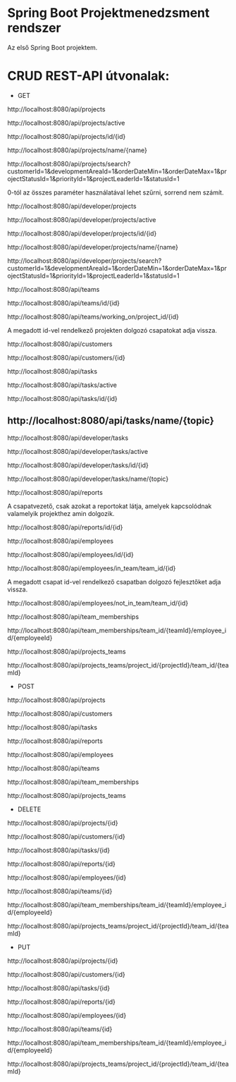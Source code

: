 # Spring Boot Projektmenedzsment rendszer
Az első Spring Boot projektem.

# CRUD REST-API útvonalak:

- GET

http://localhost:8080/api/projects

http://localhost:8080/api/projects/active

http://localhost:8080/api/projects/id/{id}

http://localhost:8080/api/projects/name/{name}

http://localhost:8080/api/projects/search?customerId=1&developmentAreaId=1&orderDateMin=1&orderDateMax=1&projectStatusId=1&priorityId=1&projectLeaderId=1&statusId=1

0-tól az összes paraméter használatával lehet szűrni, sorrend nem számít.

http://localhost:8080/api/developer/projects

http://localhost:8080/api/developer/projects/active

http://localhost:8080/api/developer/projects/id/{id}

http://localhost:8080/api/developer/projects/name/{name}

http://localhost:8080/api/developer/projects/search?customerId=1&developmentAreaId=1&orderDateMin=1&orderDateMax=1&projectStatusId=1&priorityId=1&projectLeaderId=1&statusId=1

http://localhost:8080/api/teams

http://localhost:8080/api/teams/id/{id}

http://localhost:8080/api/teams/working_on/project_id/{id}

A megadott id-vel rendelkező projekten dolgozó csapatokat adja vissza.

http://localhost:8080/api/customers

http://localhost:8080/api/customers/{id}

http://localhost:8080/api/tasks

http://localhost:8080/api/tasks/active

http://localhost:8080/api/tasks/id/{id}

http://localhost:8080/api/tasks/name/{topic}
-------------------------------------------------
http://localhost:8080/api/developer/tasks

http://localhost:8080/api/developer/tasks/active

http://localhost:8080/api/developer/tasks/id/{id}

http://localhost:8080/api/developer/tasks/name/{topic}

http://localhost:8080/api/reports

A csapatvezető, csak azokat a reportokat látja, amelyek kapcsolódnak valamelyik projekthez amin dolgozik.

http://localhost:8080/api/reports/id/{id}

http://localhost:8080/api/employees

http://localhost:8080/api/employees/id/{id}

http://localhost:8080/api/employees/in_team/team_id/{id}

A megadott csapat id-vel rendelkező csapatban dolgozó fejlesztőket adja vissza.

http://localhost:8080/api/employees/not_in_team/team_id/{id}

http://localhost:8080/api/team_memberships

http://localhost:8080/api/team_memberships/team_id/{teamId}/employee_id/{employeeId}

http://localhost:8080/api/projects_teams

http://localhost:8080/api/projects_teams/project_id/{projectId}/team_id/{teamId}

- POST

http://localhost:8080/api/projects

http://localhost:8080/api/customers

http://localhost:8080/api/tasks

http://localhost:8080/api/reports

http://localhost:8080/api/employees

http://localhost:8080/api/teams

http://localhost:8080/api/team_memberships

http://localhost:8080/api/projects_teams

- DELETE

http://localhost:8080/api/projects/{id}

http://localhost:8080/api/customers/{id}

http://localhost:8080/api/tasks/{id}

http://localhost:8080/api/reports/{id}

http://localhost:8080/api/employees/{id}

http://localhost:8080/api/teams/{id}

http://localhost:8080/api/team_memberships/team_id/{teamId}/employee_id/{employeeId}

http://localhost:8080/api/projects_teams/project_id/{projectId}/team_id/{teamId}

- PUT

http://localhost:8080/api/projects/{id}

http://localhost:8080/api/customers/{id}

http://localhost:8080/api/tasks/{id}

http://localhost:8080/api/reports/{id}

http://localhost:8080/api/employees/{id}

http://localhost:8080/api/teams/{id}

http://localhost:8080/api/team_memberships/team_id/{teamId}/employee_id/{employeeId}

http://localhost:8080/api/projects_teams/project_id/{projectId}/team_id/{teamId}